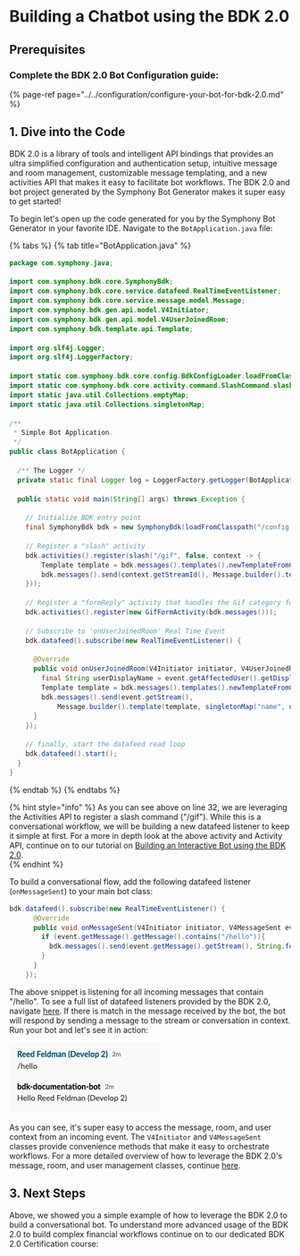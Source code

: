 # Building a Chatbot using the BDK 2.0

## Prerequisites

### Complete the BDK 2.0 Bot Configuration guide:

{% page-ref page="../../configuration/configure-your-bot-for-bdk-2.0.md" %}

## 1. Dive into the Code

BDK 2.0 is a library of tools and intelligent API bindings that provides an ultra simplified configuration and authentication setup, intuitive message and room management, customizable message templating, and a new activities API that makes it easy to facilitate bot workflows.  The BDK 2.0 and bot project generated by the Symphony Bot Generator makes it super easy to get started!  

To begin let's open up the code generated for you by the Symphony Bot Generator in your favorite IDE.  Navigate to the `BotApplication.java` file: 

{% tabs %}
{% tab title="BotApplication.java" %}
```java
package com.symphony.java;

import com.symphony.bdk.core.SymphonyBdk;
import com.symphony.bdk.core.service.datafeed.RealTimeEventListener;
import com.symphony.bdk.core.service.message.model.Message;
import com.symphony.bdk.gen.api.model.V4Initiator;
import com.symphony.bdk.gen.api.model.V4UserJoinedRoom;
import com.symphony.bdk.template.api.Template;

import org.slf4j.Logger;
import org.slf4j.LoggerFactory;

import static com.symphony.bdk.core.config.BdkConfigLoader.loadFromClasspath;
import static com.symphony.bdk.core.activity.command.SlashCommand.slash;
import static java.util.Collections.emptyMap;
import static java.util.Collections.singletonMap;

/**
 * Simple Bot Application.
 */
public class BotApplication {

  /** The Logger */
  private static final Logger log = LoggerFactory.getLogger(BotApplication.class);

  public static void main(String[] args) throws Exception {

    // Initialize BDK entry point
    final SymphonyBdk bdk = new SymphonyBdk(loadFromClasspath("/config.yaml"));

    // Register a "slash" activity
    bdk.activities().register(slash("/gif", false, context -> {
        Template template = bdk.messages().templates().newTemplateFromClasspath("/templates/gif.ftl");
        bdk.messages().send(context.getStreamId(), Message.builder().template(template).build());
    }));

    // Register a "formReply" activity that handles the Gif category form submission
    bdk.activities().register(new GifFormActivity(bdk.messages()));

    // Subscribe to 'onUserJoinedRoom' Real Time Event
    bdk.datafeed().subscribe(new RealTimeEventListener() {

      @Override
      public void onUserJoinedRoom(V4Initiator initiator, V4UserJoinedRoom event) {
        final String userDisplayName = event.getAffectedUser().getDisplayName();
        Template template = bdk.messages().templates().newTemplateFromClasspath("/templates/welcome.ftl");
        bdk.messages().send(event.getStream(),
            Message.builder().template(template, singletonMap("name", userDisplayName)).build());
      }
    });

    // finally, start the datafeed read loop
    bdk.datafeed().start();
  }
}
```
{% endtab %}
{% endtabs %}

{% hint style="info" %}
As you can see above on line 32, we are leveraging the Activities API to register a slash command \("/gif"\).  While this is a conversational workflow, we will be building a new datafeed listener to keep it simple at first.  For a more in depth look at the above activity and Activity API, continue on to our tutorial on [Building an Interactive Bot using the BDK 2.0](building-an-interactive-bot-using-the-bdk-2.0.md).   
{% endhint %}

To build a conversational flow, add the following datafeed listener \(`onMessageSent`\) to your main bot class:

```java
bdk.datafeed().subscribe(new RealTimeEventListener() {
      @Override
      public void onMessageSent(V4Initiator initiator, V4MessageSent event) {
        if (event.getMessage().getMessage().contains("/hello")){
          bdk.messages().send(event.getMessage().getStream(), String.format("<messageML>Hello %s </messageML>", initiator.getUser().getDisplayName()));
        }
      }
    });
```

The above snippet is listening for all incoming messages that contain "/hello".  To see a full list of datafeed listeners provided by the BDK 2.0, navigate [here](../../../developer-tools/developer-tools/bdk-2.0/#datafeed-management).  If there is match in the message received by the bot, the bot will respond by sending a message to the stream or conversation in context.  Run your bot and let's see it in action:

![](../../../.gitbook/assets/screen-shot-2020-12-11-at-12.21.32-pm.png)

As you can see, it's super easy to access the message, room, and user context from an incoming event.  The `V4Initiator` and `V4MessageSent` classes provide convenience methods that make it easy to orchestrate workflows.  For a more detailed overview of how to leverage the BDK 2.0's message, room, and user management classes, continue [here](../../../developer-tools/developer-tools/bdk-2.0/#user-message-and-room-management).

## 3.  Next Steps

Above, we showed you a simple example of how to leverage the BDK 2.0 to build a conversational bot.  To understand more advanced usage of the BDK 2.0 to build complex financial workflows continue on to our dedicated BDK 2.0 Certification course:

